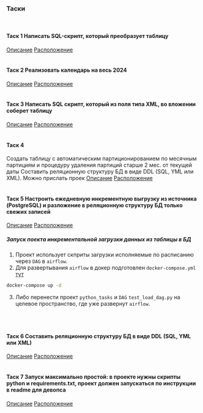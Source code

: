 ### Таски
<br>

#### Таск 1 Написать SQL-скрипт, который преобразует таблицу 
[Описание](https://github.com/SolonnikovDV/mvTest/blob/master/sql_tasks/task_1.md)
[Расположение](https://github.com/SolonnikovDV/mvTest/tree/master/sql_tasks)
<br>
<br>

#### Таск 2 Реализовать календарь на весь 2024
[Описание](https://github.com/SolonnikovDV/mvTest/blob/master/sql_tasks/task_2.md)
[Расположение](https://github.com/SolonnikovDV/mvTest/tree/master/sql_tasks)
<br>
<br>

#### Таск 3 Написать SQL скрипт, который из поля типа XML, во вложении соберет таблицу
[Описание](https://github.com/SolonnikovDV/mvTest/blob/master/sql_tasks/task_3.md)
[Расположение](https://github.com/SolonnikovDV/mvTest/tree/master/sql_tasks)
<br>
<br>

#### Таск 4 
Создать таблицу с автоматическим партиционированием по месячным партициям и процедуру удаления партиций старше 2 мес. от текущей даты
Составить реляционную структуру БД в виде DDL (SQL, YML или XML). Можно прислать проек
[Описание](https://github.com/SolonnikovDV/mvTest/blob/master/sql_tasks/task_4/task_4.md)
[Расположение](https://github.com/SolonnikovDV/mvTest/tree/master/sql_tasks)
<br>
<br>

#### Таск 5 Настроить ежедневную инкрементную выгрузку из источника (PostgreSQL) и разложение в реляционную структуру БД только свежих записей
[Описание](https://github.com/SolonnikovDV/mvTest/blob/master/dags/python_tasks/task_5.md)
[Расположение](https://github.com/SolonnikovDV/mvTest/tree/master/dags/python_tasks)
##### Запуск поекта инкрементальной загрузки данных из таблицы в БД
1. Проект использует скприты загрузки исполняемые по расписанию через `DAG` в `airflow`.
2. Для развертывания `airflow`  в докер подготовлен `docker-compose.yml` [тут](https://github.com/SolonnikovDV/mvTest/blob/master/docker-compose.yaml)
```bash
docker-compose up -d
```
3. Либо перенести проект `python_tasks` и `DAG` `test_load_dag.py` на целевое пространство, где уже развернут `airflow`.
<br>
<br>

#### Таск 6 Составить реляционную структуру БД в виде DDL (SQL, YML или XML)
[Описание](https://github.com/SolonnikovDV/mvTest/blob/master/dags/python_tasks/task_6.xml)
[Расположение](https://github.com/SolonnikovDV/mvTest/tree/master/dags/python_tasks)
<br>
<br>

#### Таск 7 Запуск максимально простой: в проекте нужны скрипты python и requirements.txt, проект должен запускаться по инструкции в readme для девопса
[Описание](https://github.com/SolonnikovDV/mvTest/blob/master/csv_dowload/task_7.md)
[Расположение](https://github.com/SolonnikovDV/mvTest/tree/master/csv_dowload)
